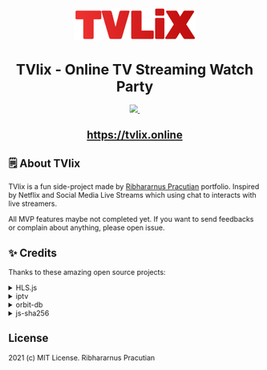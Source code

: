 <p align="center">
  <a href="https://nextjs.org">
    <img src="public/assets/images/logo.png" height="64">
  </a>
</p>

<h1 align="center">TVlix - Online TV Streaming Watch Party</h1>

<p align="center">
  <a aria-label="Ribhararnus Pracutian" href="https://tvlix.online">
    <img src="https://img.shields.io/badge/Ribhararnus%20Pracutian-000000.svg?style=for-the-badge&labelColor=000">
  </a>
  <a aria-label="License" href="https://github.com/oknoorap/tvlix/blob/master/LICENSE">
    <img alt="" src="https://img.shields.io/npm/l/next.svg?style=for-the-badge&labelColor=000000">
  </a>
</p>

<h2 align="center"><a href="https://tvlix.online">https://tvlix.online</a></h2>

## 🗒 About TVlix

TVlix is a fun side-project made by [Ribhararnus Pracutian](https://github.com/oknoorap) portfolio. Inspired by Netflix and Social Media Live Streams which using chat to interacts with live streamers.

All MVP features maybe not completed yet. If you want to send feedbacks or complain about anything, please open issue.

## ✨ Credits

Thanks to these amazing open source projects:

<details><summary>HLS.js</summary>
JavaScript HLS client using Media Source Extension.<br />
<a href="https://github.com/video-dev/hls.js/" rel="noopener">https://github.com/video-dev/hls.js/</a>
</details>

<details><summary>iptv</summary>
Collection of 5000+ publicly available IPTV channels from all over the world.<br />
<a href="https://github.com/iptv-org/iptv" rel="noopener">https://github.com/iptv-org/iptv</a>
</details>

<details><summary>orbit-db</summary>
Peer-to-Peer Databases for the Decentralized Web.<br />
<a href="https://github.com/orbitdb/orbit-db" rel="noopener">https://github.com/orbitdb/orbit-db</a>
</details>

<details><summary>js-sha256</summary>
A simple SHA-256 / SHA-224 hash function for JavaScript supports UTF-8 encoding.<br />
<a href="https://github.com/emn178/js-sha256" rel="noopener">https://github.com/emn178/js-sha256</a>
</details>

## License

2021 (c) MIT License. Ribhararnus Pracutian
